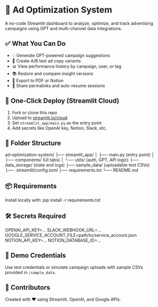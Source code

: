 # 🧠 Ad Optimization System

A no-code Streamlit dashboard to analyze, optimize, and track advertising campaigns using GPT and multi-channel data integrations.

## ✅ What You Can Do
- 💡 Generate GPT-powered campaign suggestions
- 🧪 Create A/B test ad copy variants
- 📊 View performance history by campaign, user, or tag
- 📚 Restore and compare insight versions
- 🔁 Export to PDF or Notion
- 🔗 Share permalinks and auto-resume sessions

## 🚀 One-Click Deploy (Streamlit Cloud)
1. Fork or clone this repo
2. Upload to [streamlit.io/cloud](https://streamlit.io/cloud)
3. Set `streamlit_app/main.py` as the entry point
4. Add secrets like OpenAI key, Notion, Slack, etc.

## 📂 Folder Structure
ad-optimization-system/
├── streamlit_app/
│   ├── main.py (entry point)
│   ├── components/ (UI tabs)
│   └── utils/ (auth, GPT, API logic)
├── data_storage/ (state and logs)
├── sample_data/ (uploadable test CSVs)
├── .streamlit/config.toml
├── requirements.txt
└── README.md

## 📦 Requirements
Install locally with:
pip install -r requirements.txt

## 🛠 Secrets Required
OPENAI_API_KEY=...
SLACK_WEBHOOK_URL=...
GOOGLE_SERVICE_ACCOUNT_FILE=path/to/service_account.json
NOTION_API_KEY=...
NOTION_DATABASE_ID=...

## 🧪 Demo Credentials
Use test credentials or simulate campaign uploads with sample CSVs provided in `/sample_data`.

## 🙌 Contributors
Created with ❤️ using Streamlit, OpenAI, and Google APIs.
